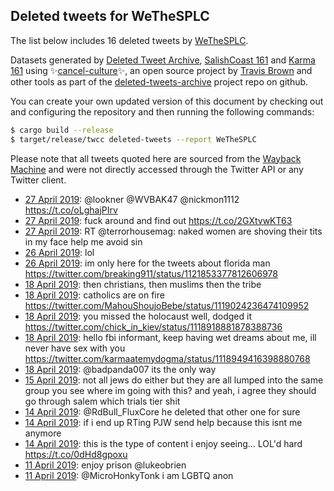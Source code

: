 ## Deleted tweets for WeTheSPLC

The list below includes 16 deleted tweets by
[WeTheSPLC](https://twitter.com/WeTheSPLC).



Datasets generated by [Deleted Tweet Archive](https://twitter.com/deletedtweet161), 
[SalishCoast 161](https://twitter.com/SalishCoastA) and [Karma 161](https://twitter.com/KarmaOneSixOne) 
using ✨[cancel-culture](https://github.com/travisbrown/cancel-culture)✨, an open source project by 
[Travis Brown](https://twitter.com/travisbrown) and other tools as part of the 
[deleted-tweets-archive](https://github.com/salcoast/deleted-tweets-archive/) project repo on github.

You can create your own updated version of this document by checking out and configuring the
repository and then running the following commands:

```bash
$ cargo build --release
$ target/release/twcc deleted-tweets --report WeTheSPLC
```

Please note that all tweets quoted here are sourced from the
[Wayback Machine](https://web.archive.org) and were not directly accessed through the Twitter API or
any Twitter client.

* [27 April 2019](https://web.archive.org/web/20190427222137/https://twitter.com/WeTheSPLC/status/1122264565167816705): @lookner @WVBAK47 @nickmon1112 https://t.co/oLghajPIrv
* [27 April 2019](https://web.archive.org/web/20190427015315/https://twitter.com/WeTheSPLC/status/1121955436566122497): fuck around and find out https://t.co/2GXtvwKT63
* [27 April 2019](https://web.archive.org/web/20190427012211/https://twitter.com/WeTheSPLC/status/1121947618387603456): RT @terrorhousemag: naked women are shoving their tits in my face help me avoid sin
* [26 April 2019](https://web.archive.org/web/20190426202940/https://twitter.com/WeTheSPLC/status/1121874004158156811): lol
* [26 April 2019](https://web.archive.org/web/20190426191032/https://twitter.com/WeTheSPLC/status/1121853533446340608): im only here for the tweets about florida man https://twitter.com/breaking911/status/1121853377812606978
* [18 April 2019](https://web.archive.org/web/20190425041256/https://twitter.com/WeTheSPLC/status/1119024570047041536): then christians, then muslims then the tribe
* [18 April 2019](https://web.archive.org/web/20190425041256/https://twitter.com/WeTheSPLC/status/1119024570047041536): catholics are on fire https://twitter.com/MahouShoujoBebe/status/1119024236474109952
* [18 April 2019](https://web.archive.org/web/20190421085110/https://twitter.com/WeTheSPLC/status/1119011091269464065): you missed the holocaust  well, dodged it https://twitter.com/chick_in_kiev/status/1118918881878388736
* [18 April 2019](https://web.archive.org/web/20190418185653/https://twitter.com/WeTheSPLC/status/1118951101208956930): hello fbi informant, keep having wet dreams about me, ill never have sex with you https://twitter.com/karmaatemydogma/status/1118949416398880768
* [18 April 2019](https://web.archive.org/web/20190418123833/https://twitter.com/WeTheSPLC/status/1118856340867297280): @badpanda007 its the only way
* [15 April 2019](https://web.archive.org/web/20190415214242/https://twitter.com/WeTheSPLC/status/1117906117105872896): not all jews do either but they are all lumped into the same group  you see where im going with this? and yeah, i agree they should go through salem which trials tier shit
* [14 April 2019](https://web.archive.org/web/20190414224240/https://twitter.com/WeTheSPLC/status/1117558820316831744): @RdBull_FluxCore he deleted that other one for sure
* [14 April 2019](https://web.archive.org/web/20190414194607/https://twitter.com/WeTheSPLC/status/1117514390054625282): if i end up RTing PJW send help because this isnt me anymore
* [14 April 2019](https://web.archive.org/web/20190414132802/https://twitter.com/WeTheSPLC/status/1117419242276761600): this is the type of content i enjoy seeing... LOL'd hard https://t.co/0dHd8gpoxu
* [11 April 2019](https://web.archive.org/web/20190411204028/https://twitter.com/WeTheSPLC/status/1116440904112451593): enjoy prison @lukeobrien
* [11 April 2019](https://web.archive.org/web/20190411201959/https://twitter.com/WeTheSPLC/status/1116435749291864076): @MicroHonkyTonk i am LGBTQ anon

